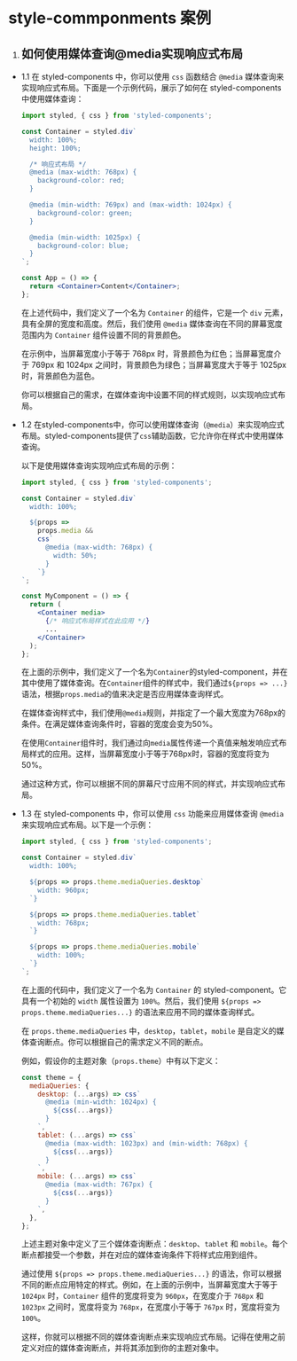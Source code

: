 
# style-commponments 案例

1. ## 如何使用媒体查询@media实现响应式布局

 + 1.1 在 styled-components 中，你可以使用 `css` 函数结合 `@media` 媒体查询来实现响应式布局。下面是一个示例代码，展示了如何在 styled-components 中使用媒体查询：

   ```jsx
   import styled, { css } from 'styled-components';
   
   const Container = styled.div`
     width: 100%;
     height: 100%;
   
     /* 响应式布局 */
     @media (max-width: 768px) {
       background-color: red;
     }
   
     @media (min-width: 769px) and (max-width: 1024px) {
       background-color: green;
     }
   
     @media (min-width: 1025px) {
       background-color: blue;
     }
   `;
   
   const App = () => {
     return <Container>Content</Container>;
   };
   ```

   在上述代码中，我们定义了一个名为 `Container` 的组件，它是一个 `div` 元素，具有全屏的宽度和高度。然后，我们使用 `@media` 媒体查询在不同的屏幕宽度范围内为 `Container` 组件设置不同的背景颜色。
  
   在示例中，当屏幕宽度小于等于 768px 时，背景颜色为红色；当屏幕宽度介于 769px 和 1024px 之间时，背景颜色为绿色；当屏幕宽度大于等于 1025px 时，背景颜色为蓝色。
  
   你可以根据自己的需求，在媒体查询中设置不同的样式规则，以实现响应式布局。
 
+ 1.2 在styled-components中，你可以使用媒体查询（`@media`）来实现响应式布局。styled-components提供了`css`辅助函数，它允许你在样式中使用媒体查询。

  以下是使用媒体查询实现响应式布局的示例：

   ```jsx
   import styled, { css } from 'styled-components';
   
   const Container = styled.div`
     width: 100%;
   
     ${props =>
       props.media &&
       css`
         @media (max-width: 768px) {
           width: 50%;
         }
       `}
   `;
   
   const MyComponent = () => {
     return (
       <Container media>
         {/* 响应式布局样式在此应用 */}
         ...
       </Container>
     );
   };
   ```

  在上面的示例中，我们定义了一个名为`Container`的styled-component，并在其中使用了媒体查询。在`Container`组件的样式中，我们通过`${props => ...}`语法，根据`props.media`的值来决定是否应用媒体查询样式。
  
  在媒体查询样式中，我们使用`@media`规则，并指定了一个最大宽度为768px的条件。在满足媒体查询条件时，容器的宽度会变为50%。
  
  在使用`Container`组件时，我们通过向`media`属性传递一个真值来触发响应式布局样式的应用。这样，当屏幕宽度小于等于768px时，容器的宽度将变为50%。
  
  通过这种方式，你可以根据不同的屏幕尺寸应用不同的样式，并实现响应式布局。
+ 1.3 在 styled-components 中，你可以使用 `css` 功能来应用媒体查询 `@media` 来实现响应式布局。以下是一个示例：

    ```jsx
    import styled, { css } from 'styled-components';
    
    const Container = styled.div`
      width: 100%;
    
      ${props => props.theme.mediaQueries.desktop`
        width: 960px;
      `}
    
      ${props => props.theme.mediaQueries.tablet`
        width: 768px;
      `}
    
      ${props => props.theme.mediaQueries.mobile`
        width: 100%;
      `}
    `;
    ```
    
    在上面的代码中，我们定义了一个名为 `Container` 的 styled-component。它具有一个初始的 `width` 属性设置为 `100%`。然后，我们使用 `${props => props.theme.mediaQueries...}` 的语法来应用不同的媒体查询样式。
    
    在 `props.theme.mediaQueries` 中，`desktop`，`tablet`，`mobile` 是自定义的媒体查询断点。你可以根据自己的需求定义不同的断点。
    
    例如，假设你的主题对象（`props.theme`）中有以下定义：
    
    ```jsx
    const theme = {
      mediaQueries: {
        desktop: (...args) => css`
          @media (min-width: 1024px) {
            ${css(...args)}
          }
        `,
        tablet: (...args) => css`
          @media (max-width: 1023px) and (min-width: 768px) {
            ${css(...args)}
          }
        `,
        mobile: (...args) => css`
          @media (max-width: 767px) {
            ${css(...args)}
          }
        `,
      },
    };
    ```
    
    上述主题对象中定义了三个媒体查询断点：`desktop`、`tablet` 和 `mobile`。每个断点都接受一个参数，并在对应的媒体查询条件下将样式应用到组件。
    
    通过使用 `${props => props.theme.mediaQueries...}` 的语法，你可以根据不同的断点应用特定的样式。例如，在上面的示例中，当屏幕宽度大于等于 `1024px` 时，`Container` 组件的宽度将变为 `960px`，在宽度介于 `768px` 和 `1023px` 之间时，宽度将变为 `768px`，在宽度小于等于 `767px` 时，宽度将变为 `100%`。
    
    这样，你就可以根据不同的媒体查询断点来实现响应式布局。记得在使用之前定义对应的媒体查询断点，并将其添加到你的主题对象中。
